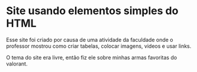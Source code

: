 # Site usando elementos simples do HTML

Esse site foi criado por causa de uma atividade da faculdade onde o professor mostrou como criar tabelas, colocar imagens, videos e usar links.

O tema do site era livre, então fiz ele sobre minhas armas favoritas do valorant.

